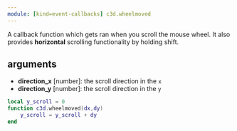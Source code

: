 ```yaml
---
module: [kind=event-callbacks] c3d.wheelmoved
---
```


A callback function which gets ran when you scroll the mouse wheel.
It also provides **horizontal** scrolling functionality by holding shift.

## arguments
- **direction_x** [number]: the scroll direction in the `x`
- **direction_y** [number]: the scroll direction in the `y`

```lua
local y_scroll = 0
function c3d.wheelmoved(dx,dy)
    y_scroll = y_scroll + dy
end
```